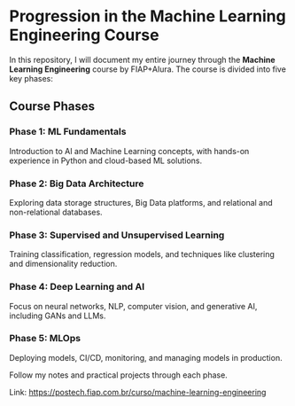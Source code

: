 # Progression in the Machine Learning Engineering Course

In this repository, I will document my entire journey through the **Machine Learning Engineering** course by FIAP+Alura. The course is divided into five key phases:

## Course Phases

### Phase 1: ML Fundamentals
Introduction to AI and Machine Learning concepts, with hands-on experience in Python and cloud-based ML solutions.

### Phase 2: Big Data Architecture
Exploring data storage structures, Big Data platforms, and relational and non-relational databases.

### Phase 3: Supervised and Unsupervised Learning
Training classification, regression models, and techniques like clustering and dimensionality reduction.

### Phase 4: Deep Learning and AI
Focus on neural networks, NLP, computer vision, and generative AI, including GANs and LLMs.

### Phase 5: MLOps
Deploying models, CI/CD, monitoring, and managing models in production.

Follow my notes and practical projects through each phase.

Link: https://postech.fiap.com.br/curso/machine-learning-engineering
